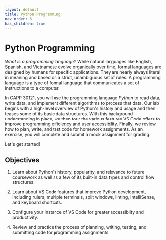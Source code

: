 ```yaml
---
layout: default
title: Python Programming
nav_order: 6
has_children: true
---
```


# Python Programming

_What is a programming language?_ While natural languages like English, Spanish, and Vietnamese evolve organically over time, formal languages are designed by humans for specific applications. They are nearly always literal in meaning and based on a strict, unambiguous set of rules. A programming language is a type of formal language that communicates a set of instructions to a computer.

In CAPP 30121, you will use the programming language _Python_ to read data, write data, and implement different algorithms to process that data. Our lab begins with a high-level overview of  Python's history and usage and then teases some of its basic data structures. With this background understanding in place, we then tour the various features VS Code offers to improve programming efficiency and user accessibility. Finally, we review how to plan, write, and test code for homework assignments. As an exercise, you will complete and submit a mock assignment for grading.

Let's get started!

## Objectives

1. Learn about Python's history, popularity, and relevance to future coursework as well as a few of its built-in data types and control flow structures.

2. Learn about VS Code features that improve Python development, including rulers, multiple terminals, split windows, linting, IntelliSense, and keyboard shortcuts.

3. Configure your instance of VS Code for greater accessibilty and productivity.

4. Review and practice the process of planning, writing, testing, and submitting code for programming assignments.